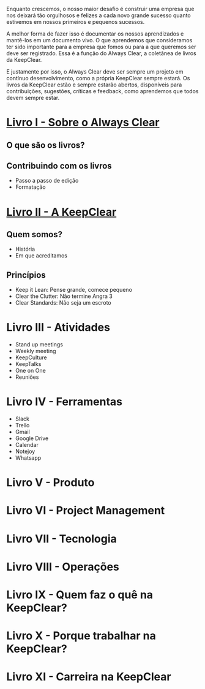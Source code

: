 Enquanto crescemos, o nosso maior desafio é construir uma empresa que nos deixará tão orgulhosos e felizes a cada novo grande sucesso quanto estivemos em nossos primeiros e pequenos sucessos.

A melhor forma de fazer isso é documentar os nossos aprendizados e mantê-los em um documento vivo. O que aprendemos que consideramos ter sido importante para a empresa que fomos ou para a que queremos ser deve ser registrado. Essa é a função do Always Clear, a coletânea de livros da KeepClear.

E justamente por isso, o Always Clear deve ser sempre um projeto em contínuo desenvolvimento, como a própria KeepClear sempre estará. Os livros da KeepClear estão e sempre estarão abertos, disponíveis para contribuições, sugestões, críticas e feedback, como aprendemos que todos devem sempre estar.


# [Livro I - Sobre o Always Clear](https://emilianoabad.github.io/keepclear-playbook/nossoslivros.md)
## O que são os livros?
## Contribuindo com os livros
- Passo a passo de edição
- Formatação

# [Livro II - A KeepClear](https://emilianoabad.github.io/keepclear-playbook/akeepclear.md)
## Quem somos?
- História
- Em que acreditamos

## Princípios
- Keep it Lean: Pense grande, comece pequeno
- Clear the Clutter: Não termine Angra 3
- Clear Standards: Não seja um escroto

# Livro III - Atividades
- Stand up meetings
- Weekly meeting
- KeepCulture
- KeepTalks
- One on One
- Reuniões

# Livro IV - Ferramentas
- Slack
- Trello
- Gmail
- Google Drive
- Calendar
- Notejoy
- Whatsapp

# Livro V - Produto

# Livro VI - Project Management

# Livro VII - Tecnologia

# Livro VIII - Operações

# Livro IX - Quem faz o quê na KeepClear?

# Livro X - Porque trabalhar na KeepClear?

# Livro XI - Carreira na KeepClear
